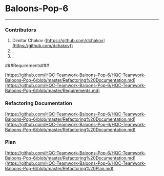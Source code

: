 Baloons-Pop-6
=============================================

----------

### Contributors ###


1. Dimitar Chakov ([https://github.com/dchakov](https://github.com/dchakov))
2. .
3. .


###Requirements###

[https://github.com/HQC-Teamwork-Baloons-Pop-6/HQC-Teamwork-Baloons-Pop-6/blob/master/Refactoring%20Documentation.md](https://github.com/HQC-Teamwork-Baloons-Pop-6/HQC-Teamwork-Baloons-Pop-6/blob/master/Requirements.md)

### Refactoring Documentation ###

[https://github.com/HQC-Teamwork-Baloons-Pop-6/HQC-Teamwork-Baloons-Pop-6/blob/master/Refactoring%20Documentation.md](https://github.com/HQC-Teamwork-Baloons-Pop-6/HQC-Teamwork-Baloons-Pop-6/blob/master/Refactoring%20Documentation.md)

### Plan ###

[https://github.com/HQC-Teamwork-Baloons-Pop-6/HQC-Teamwork-Baloons-Pop-6/blob/master/Refactoring%20Documentation.md](https://github.com/HQC-Teamwork-Baloons-Pop-6/HQC-Teamwork-Baloons-Pop-6/blob/master/Refactoring%20Plan.md)